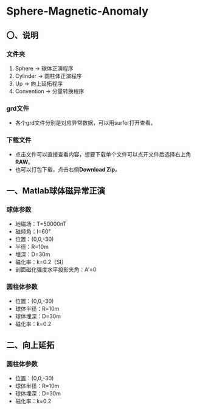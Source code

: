 # Sphere-Magnetic-Anomaly

## 〇、说明
### 文件夹
1. Sphere -> 球体正演程序
2. Cylinder -> 圆柱体正演程序
3. Up -> 向上延拓程序
4. Convention -> 分量转换程序

### grd文件
- 各个grd文件分别是对应异常数据，可以用surfer打开查看。

### 下载文件
- 点击文件可以直接查看内容，想要下载单个文件可以点开文件后选择右上角**RAW**。
- 也可以打包下载，点击右侧**Download Zip**。

## 一、Matlab球体磁异常正演

### 球体参数
- 地磁场：T=50000nT
- 磁倾角：I=60°
- 位置：(0,0,-30)
- 半径：R=10m
- 埋深：D=30m
- 磁化率：k=0.2（SI）
- 剖面磁化强度水平投影夹角：A′=0

### 圆柱体参数
 - 位置：(0,0,-30)
 - 球体半径：R=10m
 - 球体埋深：D=30m
 - 磁化率：k=0.2
 
## 二、向上延拓

### 圆柱体参数
 - 位置：(0,0,-30)
 - 球体半径：R=10m
 - 球体埋深：D=30m
 - 磁化率：k=0.2

